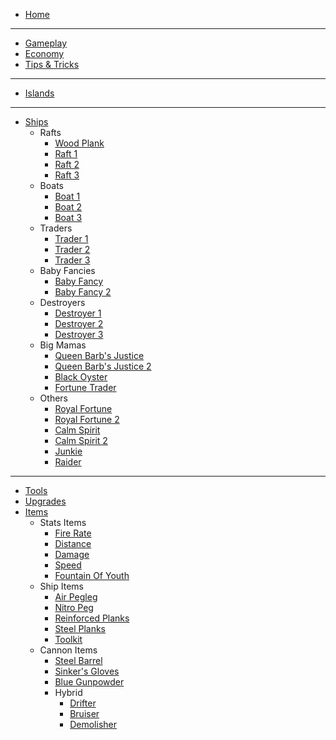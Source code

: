 
- [Home](/)
---
* [Gameplay](/pages/gameplay.md)
* [Economy](/pages/economy.md)
* [Tips & Tricks](/pages/tips.md)
---
* [Islands](/pages/islands.md)
---
* [Ships](/pages/ships.md)
    * Rafts
        * [Wood Plank](/pages/ships/rafts/woodplank.md)
        * [Raft 1](/pages/ships/rafts/raft1.md)
        * [Raft 2](/pages/ships/rafts/raft2.md)
        * [Raft 3](/pages/ships/rafts/raft3.md)
    * Boats
        * [Boat 1](/pages/ships/boats/boat1.md)
        * [Boat 2](/pages/ships/boats/boat2.md)
        * [Boat 3](/pages/ships/boats/boat3.md)
    * Traders
        * [Trader 1](/pages/ships/traders/trader1.md)
        * [Trader 2](/pages/ships/traders/trader2.md)
        * [Trader 3](/pages/ships/traders/trader3.md)
    * Baby Fancies
        * [Baby Fancy](/pages/ships/baby-fancies/babyfancy1.md)
        * [Baby Fancy 2](/pages/ships/baby-fancies/babyfancy2.md)
    * Destroyers
        * [Destroyer 1](/pages/ships/destroyers/destroyer1.md)
        * [Destroyer 2](/pages/ships/destroyers/destroyer2.md)
        * [Destroyer 3](/pages/ships/destroyers/destroyer3.md)
    * Big Mamas
        * [Queen Barb's Justice](/pages/ships/big-mamas/qbj.md)
        * [Queen Barb's Justice 2](/pages/ships/big-mamas/qbj2.md)
        * [Black Oyster](/pages/ships/big-mamas/blackoyster.md)
        * [Fortune Trader](/pages/ships/big-mamas/fortunetrader.md)
    * Others
        * [Royal Fortune](/pages/ships/others/royalfortune.md)
        * [Royal Fortune 2](/pages/ships/others/royalfortune2.md)
        * [Calm Spirit](/pages/ships/others/calmspirit.md)
        * [Calm Spirit 2](/pages/ships/others/calmspirit2.md)
        * [Junkie](/pages/ships/others/junkie.md)
        * [Raider](/pages/ships/others/raider.md)
---
* [Tools](/pages/tools.md)
* [Upgrades](/pages/upgrades.md)
* [Items](/pages/items.md)
    * Stats Items
        * [Fire Rate](/pages/items/stats/firerate.md)
        * [Distance](/pages/items/stats/distance.md)
        * [Damage](/pages/items/stats/damage.md)
        * [Speed](/pages/items/stats/speed.md)
        * [Fountain Of Youth](/pages/items/stats/fountain.md)
    * Ship Items
        * [Air Pegleg](/pages/items/ship/airpegleg.md)
        * [Nitro Peg](/pages/items/ship/nitropeg.md)
        * [Reinforced Planks](/pages/items/ship/reinforcedplanks.md)
        * [Steel Planks](/pages/items/ship/steelplanks.md)
        * [Toolkit](/pages/items/ship/toolkit.md)
    * Cannon Items
        * [Steel Barrel](/pages/items/cannon/steelbarrel.md)
        * [Sinker's Gloves](/pages/items/cannon/sinkersgloves.md)
        * [Blue Gunpowder](/pages/items/cannon/bluegunpowder.md)
        * Hybrid
            * [Drifter](/pages/items/cannon/hybrid/drifter.md)
            * [Bruiser](/pages/items/cannon/hybrid/bruiser.md)
            * [Demolisher](/pages/items/cannon/hybrid/demolisher.md)